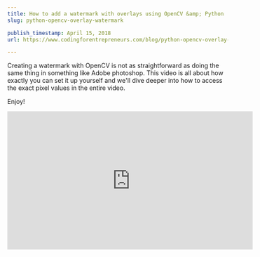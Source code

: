 ```yaml
---
title: How to add a watermark with overlays using OpenCV &amp; Python
slug: python-opencv-overlay-watermark

publish_timestamp: April 15, 2018
url: https://www.codingforentrepreneurs.com/blog/python-opencv-overlay-watermark/

---
```



Creating a watermark with OpenCV is not as straightforward as doing the same thing in something like Adobe photoshop. This video is all about how exactly you can set it up yourself and we'll dive deeper into how to access the exact pixel values in the entire video.

Enjoy!

<iframe width="560" height="315" src="https://www.youtube.com/embed/QjKmgdrNCP0" frameborder="0" allow="autoplay; encrypted-media" allowfullscreen></iframe>
